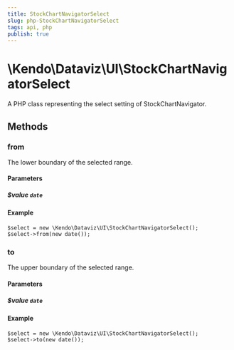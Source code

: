 ```yaml
---
title: StockChartNavigatorSelect
slug: php-StockChartNavigatorSelect
tags: api, php
publish: true
---
```


# \Kendo\Dataviz\UI\StockChartNavigatorSelect

A PHP class representing the select setting of StockChartNavigator.


## Methods

### from
The lower boundary of the selected range.
#### Parameters

##### $value `date`



#### Example 
    $select = new \Kendo\Dataviz\UI\StockChartNavigatorSelect();
    $select->from(new date());

### to
The upper boundary of the selected range.
#### Parameters

##### $value `date`



#### Example 
    $select = new \Kendo\Dataviz\UI\StockChartNavigatorSelect();
    $select->to(new date());

